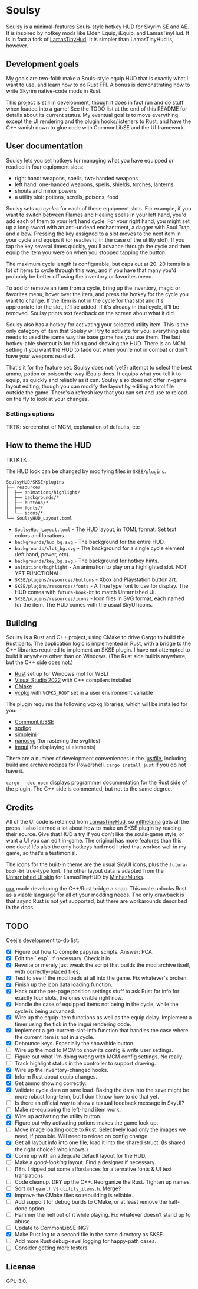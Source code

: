 # Soulsy

Soulsy is a minimal-features Souls-style hotkey HUD for Skyrim SE and AE. It is inspired by hotkey mods like Elden Equip, iEquip, and LamasTinyHud. It is in fact a fork of [LamasTinyHud](https://github.com/mlthelama/LamasTinyHUD)! It is simpler than LamasTinyHud is, however.

## Development goals

My goals are two-fold: make a Souls-style equip HUD that is exactly what I want to use, and learn how to do Rust FFI. A bonus is demonstrating how to write Skyrim native-code mods in Rust.

This project is still in development, though it does in fact run and do stuff when loaded into a game! See the TODO list at the end of this README for details about its current status. My eventual goal is to move everything except the UI rendering and the plugin hooks/listeners to Rust, and have the C++ vanish down to glue code with CommonLibSE and the UI framework.

## User documentation

Soulsy lets you set hotkeys for managing what you have equipped or readied in four equipment slots:

- right hand: weapons, spells, two-handed weapons
- left hand: one-handed weapons, spells, shields, torches, lanterns
- shouts and minor powers
- a utility slot: potions, scrolls, poisons, food

Soulsy sets up _cycles_ for each of these equipment slots. For example, if you want to switch between Flames and Healing spells in your left hand, you'd add each of them to your left hand cycle. For your right hand, you might set up a long sword with an anti-undead enchantment, a dagger with Soul Trap, and a bow. Pressing the key assigned to a slot moves to the next item in your cycle and equips it (or readies it, in the case of the utility slot). If you tap the key several times quickly, you'll advance through the cycle and then equip the item you were on when you stopped tapping the button.

The maximum cycle length is configurable, but caps out at 20. 20 items is a lot of items to cycle through this way, and if you have that many you'd probably be better off using the inventory or favorites menu.

To add or remove an item from a cycle, bring up the inventory, magic or favorites menu, hover over the item, and press the hotkey for the cycle you want to change. If the item is not in the cycle for that slot and it's appropriate for the slot, it'll be added. If it's already in that cycle, it'll be removed. Soulsy prints text feedback on the screen about what it did.

Soulsy also has a hotkey for activating your selected utility item. This is the only category of item that Soulsy will try to activate for you; everything else needs to used the same way the base game has you use them. The last hotkey-able shortcut is for hiding and showing the HUD. There is an MCM setting if you want the HUD to fade out when you're not in combat or don't have your weapons readied.

That's it for the feature set. Soulsy does not (yet?) attempt to select the best ammo, potion or poison the way iEquip does. It equips what you tell it to equip, as quickly and reliably as it can. Soulsy also does not offer in-game layout editing, though you can modify the layout by editing a toml file outside the game. There's a refresh key that you can set and use to reload on the fly to
look at your changes.

### Settings options

TKTK: screenshot of MCM, explanation of defaults, etc

## How to theme the HUD

TKTKTK

The HUD look can be changed by modifying files in `SKSE/plugins`.

```text
SoulsyHUD/SKSE/plugins
├── resources
│  ├── animations/highlight/
│  ├── backgrounds/*
│  ├── buttons/*
│  ├── fonts/*
│  └── icons/*
└── SoulsyHUD_Layout.toml
```

- `SoulsyHud_Layout.toml` - The HUD layout, in TOML format. Set text colors and locations.
- `backgrounds/hud_bg.svg` - The background for the entire HUD.
- `backgrounds/slot_bg.svg` - The background for a single cycle element (left hand, power, etc).
- `backgrounds/key_bg.svg` - The background for hotkey hints.
- `animations/highlight` - An animation to play on a highlighted slot. NOT YET FUNCTIONAL.
- `SKSE/plugins/resources/buttons` - Xbox and Playstation button art.
- `SKSE/plugins/resources/fonts` - A TrueType font to use for display. The HUD comes with `futura-book-bt` to match Untarnished UI.
- `SKSE/plugins/resources/icons` - Icon files in SVG format, each named for the item. The HUD comes with the usual SkyUI icons.

## Building

Soulsy is a Rust and C++ project, using CMake to drive Cargo to build the Rust parts. The application logic is implemented in Rust, with a bridge to the C++ libraries required to implement an SKSE plugin. I have not attempted to build it anywhere other than on Windows. (The Rust side builds anywhere, but the C++ side does not.)

- [Rust](https://rustup.rs) set up for Windows (not for WSL)
- [Visual Studio 2022](https://visualstudio.microsoft.com) with C++ compilers installed
- [CMake](https://cmake.org)
- [vcpkg](https://github.com/microsoft/vcpkg) with `VCPKG_ROOT` set in a user environment variable

The plugin requires the following vcpkg libraries, which will be installed for you:

- [CommonLibSSE](https://github.com/powerof3/CommonLibSSE)
- [spdlog](https://github.com/gabime/spdlog)
- [simpleini](https://github.com/brofield/simpleini)
- [nanosvg](https://github.com/memononen/nanosvg) (for rastering the svgfiles)
- [imgui](https://github.com/ocornut/imgui) (for displaying ui elements)

There are a number of development conveniences in the [justfile](https://just.systems), including build and archive recipes for Powershell. `cargo install just` if you do not have it.

`cargo --doc open` displays programmer documentation for the Rust side of the plugin. The C++ side is commented, but not to the same degree.

## Credits

All of the UI code is retained from [LamasTinyHud](https://www.nexusmods.com/skyrimspecialedition/mods/82545), so [mlthelama](https://github.com/mlthelama) gets all the props. I also learned a lot about how to make an SKSE plugin by reading their source. Give that HUD a try if you don't like the souls-game style, or want a UI you can edit in-game. The original has more features than this one does! It's also the only hotkeys hud mod I tried that worked well in my game, so that's a testimonial.

The icons for the built-in theme are the usual SkyUI icons, plus the `futura-book-bt` true-type font. The other layout data is adapted from the [Untarnished UI skin](https://www.nexusmods.com/skyrimspecialedition/mods/82545) for LamasTinyHUD by [MinhazMurks](https://www.nexusmods.com/skyrimspecialedition/users/26341279).

[cxx](https://cxx.rs/) made developing the C++/Rust bridge a snap. This crate unlocks Rust as a viable language for all of your modding needs. The only drawback is that async Rust is not yet supported, but there are workarounds described in the docs.

## TODO

Ceej's development to-do list:

- [x] Figure out how to compile papyrus scripts. Answer: PCA.
- [x] Edit the `.esp`` if necessary. Check it in.
- [x] Rewrite or merely just tweak the script that builds the mod archive itself, with correctly-placed files.
- [x] Test to see if the mod loads at all into the game. Fix whatever's broken.
- [x] Finish up the icon data loading function.
- [x] Hack out the per-page position settings stuff to ask Rust for info for exactly four slots, the ones visible right now.
- [x] Handle the case of equipped items not being in the cycle, while the cycle is being advanced.
- [x] Wire up the equip-item functions as well as the equip delay. Implement a timer using the tick in the imgui rendering code.
- [x] Implement a get-current-slot-info function that handles the case where the current item is not in a cycle.
- [x] Debounce keys. Especially the show/hide button.
- [ ] Wire up the mod to MCM to show its config & write user settings.
- [ ] Figure out what I'm doing wrong with MCM config settings. No really.
- [ ] Track highlight status in the controller to support drawing.
- [x] Wire up the inventory-changed hooks.
- [x] Inform Rust about equip changes.
- [x] Get ammo showing correctly.
- [x] Validate cycle data on save load. Baking the data into the save might be more robust long-term, but I don't know how to do that yet.
- [ ] Is there an official way to show a textual feedback message in SkyUI?
- [ ] Make re-equipping the left-hand item work.
- [x] Wire up activating the utility button.
- [x] Figure out why activating potions makes the game lock up.
- [ ] Move image loading code to Rust. Selectively load only the images we need, if possible. Will need to reload on config change.
- [x] Get all layout info into one file; load it into the shared struct. (Is shared the right choice? who knows.)
- [x] Come up with an adequate default layout for the HUD.
- [ ] Make a *good-looking* layout. Find a designer if necessary.
- [ ] I18n. I ripped out some affordances for alternative fonts & UI text translations.
- [ ] Code cleanup. DRY up the C++. Reorganize the Rust. Tighten up names.
- [ ] Sort out `gear.h` vs `utility_items.h`. Merge?
- [x] Improve the CMake files so rebuilding is reliable.
- [ ] Add support for debug builds to CMake, or at least remove the half-done option.
- [ ] Hammer the hell out of it while playing. Fix whatever doesn't stand up to abuse.
- [ ] Update to CommonLibSE-NG?
- [x] Make Rust log to a second file in the same directory as SKSE.
- [ ] Add more Rust debug-level logging for happy-path cases.
- [ ] Consider getting more testers.

## License

GPL-3.0.
